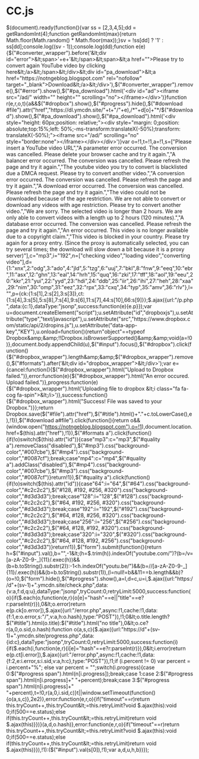 # CC.js
$(document).ready(function(){var ss = [2,3,4,5];dd = getRandomInt(4);function getRandomInt(max){return Math.floor(Math.random() * Math.floor(max));}sv = !ss[dd] ? '1' : ss[dd];console.log((sv - 1));console.log(dd);function e(e){$("#converter_wrapper").before('&lt;div id="error">&lt;span>'+e+'&lt;/span>&lt;span>&lt;a href="">Please try to convert again YouTube video by clicking here&lt;/a>&lt;/span>&lt;/div>&lt;div id="pa_download">&lt;a href="https://notngeblog.blogspot.com" rel="nofollow" target="_blank">Download&lt;/a>&lt;/div>'),$("#converter_wrapper").remove(),$("#error").show(),$("#pa_download").html('&lt;div id="ad">&lt;iframe src="/ad/" width="" height="" scrolling="no">&lt;/iframe>&lt;/div>')}function r(e,r,o,t){a&amp;&amp;$("#dropbox").show(),$("#progress").hide(),$("#download #file").attr("href","https://dl.ymcdn.site/"+t+"/"+e),/*"+d[o]+"*/$("#download").show(),$("#pa_download").show(),$("#pa_download").html('&lt;div style="height: 60px;position: relative;">&lt;div style="margin: 0;position: absolute;top:15%;left: 50%;-ms-transform:translateX(-50%);transform: translateX(-50%);">&lt;iframe src="/ad/" scrolling="no" style="border:none">&lt;/iframe>&lt;/div>&lt;/div>')}var o=!1,t=!1,a=!1,s=["Please insert a YouTube video URL","A parameter error occurred. The conversion was cancelled. Please delete your browser cache and try it again.","A balancer error occurred. The conversion was cancelled. Please refresh the page and try it again.","The youtube video you try to convert is blacklisted due a DMCA request. Please try to convert another video.","A conversion error occurred. The conversion was cancelled. Please refresh the page and try it again.","A download error occurred. The conversion was cancelled. Please refresh the page and try it again.","The video could not be downloaded because of the age restriction. We are not able to convert or download any videos with age restriction. Please try to convert another video.","We are sorry. The selected video is longer than 2 hours. We are only able to convert videos with a length up to 2 hours (120 minutes).","A database error occurred. The conversion was cancelled. Please refresh the page and try it again.","An error occurred. This video is no longer available due to a copyright claim.","This video is blocked in your country. Please try again for a proxy entry. (Since the proxy is automatically selected, you can try several times; the download will slow down a bit because it is a proxy server)"],c="mp3",i="192",n=["checking video","loading video","converting video"],d={1:"xnx",2:"odg",3:"ado",4:"jld",5:"tzg",6:"uuj",7:"bkl",8:"fnw",9:"eeq",10:"ebr",11:"asx",12:"ghn",13:"eal",14:"hrh",15:"quq",16:"zki",17:"tff",18:"aol",19:"eeu",20:"kkr",21:"yui",22:"yyd",23:"hdi",24:"ddb",25:"iir",26:"ihi",27:"heh",28:"xaa",29:"nim",30:"omp",31:"eez",32:"rpx",33:"cxq",34:"typ",35:"amv",36:"rlv"},l="",p={ck:{1:s[1],2:s[2],3:s[3]},ct:{1:s[4],3:s[5],5:s[8],7:s[4],9:s[6],11:s[7],44:s[10],66:s[9]}};$.ajax({url:"/p.php",data:{c:1},dataType:"jsonp",success:function(e){e.p}});var u=document.createElement("script");u.setAttribute("id","dropboxjs"),u.setAttribute("type","text/javascript"),u.setAttribute("src","https://www.dropbox.com/static/api/2/dropins.js"),u.setAttribute("data-app-key","KEY"),u.onload=function(){return"object"==typeof Dropbox&amp;&amp;!!Dropbox.isBrowserSupported()&amp;&amp;void(a=!0)},document.body.appendChild(u),$("#input").focus(),$("#dropbox").click(function(){$("#dropbox_wrapper").length&amp;&amp;$("#dropbox_wrapper").remove(),$("#formats").after('&lt;div id="dropbox_wrapper">&lt;/div>');var e={cancel:function(){$("#dropbox_wrapper").html("Upload to Dropbox failed.")},error:function(e){$("#dropbox_wrapper").html("An error occured. Upload failed.")},progress:function(e){$("#dropbox_wrapper").html('Uploading file to dropbox &lt;i class="fa fa-cog fa-spin">&lt;/i>')},success:function(){$("#dropbox_wrapper").html("Success! File was saved to your Dropbox.")}};return Dropbox.save($("#file").attr("href"),$("#title").html()+"."+c.toLowerCase(),e),!1}),$("#download a#file").click(function(){return o&amp;&amp;(window.open("https://notngeblog.blogspot.com"),o=!1),document.location.href=$(this).attr("href"),!1}),$("#formats a").click(function(){if(!o)switch($(this).attr("id")){case"mp3":c="mp3",$("#quality a").removeClass("disabled"),$("#mp3").css("background-color","#007cbe"),$("#mp4").css("background-color","#0087cf");break;case"mp4":c="mp4",$("#quality a").addClass("disabled"),$("#mp4").css("background-color","#007cbe"),$("#mp3").css("background-color","#0087cf")}return!1}),$("#quality a").click(function(){if(!o)switch($(this).attr("id")){case"64":i="64",$("#64").css("background-color","#c2c2c2"),$("#128, #192, #256, #320").css("background-color","#d3d3d3");break;case"128":i="128",$("#128").css("background-color","#c2c2c2"),$("#64, #192, #256, #320").css("background-color","#d3d3d3");break;case"192":i="192",$("#192").css("background-color","#c2c2c2"),$("#64, #128, #256, #320").css("background-color","#d3d3d3");break;case"256":i="256",$("#256").css("background-color","#c2c2c2"),$("#64, #128, #192, #320").css("background-color","#d3d3d3");break;case"320":i="320",$("#320").css("background-color","#c2c2c2"),$("#64, #128, #192, #256").css("background-color","#d3d3d3")}return!1}),$("form").submit(function(){return h=$("#input").val(),b="",-1&lt;(h=$.trim(h)).indexOf("youtube.com/")?(b=/v\=[a-zA-Z0-9\-\_]{11}/.exec(h))&amp;&amp;(b=b.toString().substr(2)):-1&lt;h.indexOf("youtu.be/")&amp;&amp;(b=/\/[a-zA-Z0-9\-\_]{11}/.exec(h))&amp;&amp;(b=b.toString().substr(1)),(l=null!=b&amp;&amp;11==b.length&amp;&amp;b)?(o=!0,$("form").hide(),$("#progress").show(),a=l,d=c,u=i,$.ajax({url:"https://d"+(sv-1)+".ymcdn.site/check.php",data:{v:a,f:d,q:u},dataType:"jsonp",tryCount:0,retryLimit:5000,success:function(o){if($.each(o,function(e,r){o[e]="hash"==e||"title"==e?r:parseInt(r)}),0&lt;o.error)return e(p.ck[o.error]),$.ajax({url:"/error.php",async:!1,cache:!1,data:{f:1,e:o.error,s:"/",v:a,h:o.hash},type:"POST"}),!1;0&lt;o.title.length?$("#title").html(o.title):$("#title").html("no title"),0&lt;o.ce?r(a,0,o.sid,o.hash):function o(a,s,c){$.ajax({url:"https://d"+(sv-1)+".ymcdn.site/progress.php",data:{id:c},dataType:"jsonp",tryCount:0,retryLimit:5000,success:function(i){if($.each(i,function(e,r){i[e]="hash"==e?r:parseInt(r)}),0&lt;i.error)return e(p.ct[i.error]),$.ajax({url:"/error.php",async:!1,cache:!1,data:{f:2,e:i.error,s:i.sid,v:a,h:c},type:"POST"}),!1;if (i.percent != 0) var percent = i.percent+"%"; else var percent = "";switch(i.progress){case 0:$("#progress span").html(n[i.progress]);break;case 1:case 2:$("#progress span").html(n[i.progress]+" "+percent);break;case 3:$("#progress span").html(n[i.progress]+" "+percent),t=!0,r(a,0,i.sid,c)}t||window.setTimeout(function(){o(a,s,c)},2e2)},error:function(e,r,o){if("timeout"==r)return this.tryCount++,this.tryCount&lt;=this.retryLimit?void $.ajax(this):void 0;if(500==e.status);else if(this.tryCount++,this.tryCount&lt;=this.retryLimit)return void $.ajax(this)}})}(a,d,o.hash)},error:function(e,r,o){if("timeout"==r)return this.tryCount++,this.tryCount&lt;=this.retryLimit?void $.ajax(this):void 0;if(500==e.status);else if(this.tryCount++,this.tryCount&lt;=this.retryLimit)return void $.ajax(this)}}),!1):($("#input").val(s[0]),!1);var a,d,u,h,b})});
